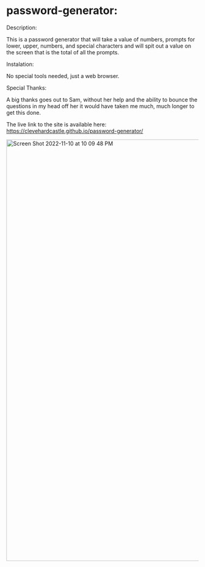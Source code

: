 # password-generator:

Description:

This is a password generator that will take a value of numbers, prompts for lower, upper, numbers, and special characters and will spit out a value on the screen that is the total of all the prompts.

Instalation:

No special tools needed, just a web browser.

Special Thanks:

A big thanks goes out to Sam, without her help and the ability to bounce the questions in my head off her it would have taken me much, much longer to get this done. 

The live link to the site is available here: https://clevehardcastle.github.io/password-generator/

<img width="1105" alt="Screen Shot 2022-11-10 at 10 09 48 PM" src="https://user-images.githubusercontent.com/116609674/201275042-cf7574de-c24d-48ba-a12f-e905470aef1c.png">
